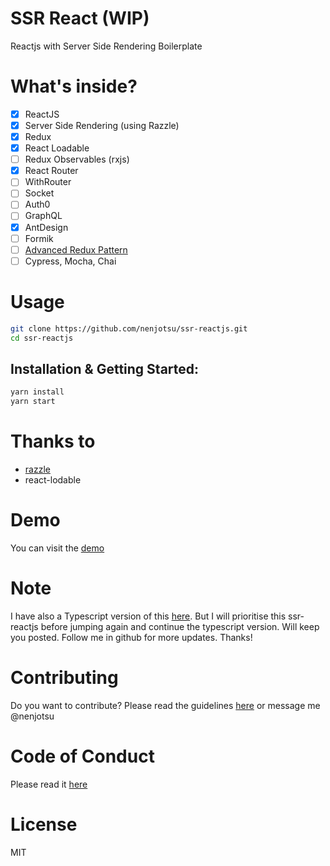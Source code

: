 # SSR React (WIP)

Reactjs with Server Side Rendering Boilerplate

# What's inside?

- [x] ReactJS
- [x] Server Side Rendering (using Razzle)
- [x] Redux
- [x] React Loadable
- [ ] Redux Observables (rxjs)
- [x] React Router
- [ ] WithRouter
- [ ] Socket
- [ ] Auth0
- [ ] GraphQL
- [x] AntDesign
- [ ] Formik
- [ ] [Advanced Redux Pattern](https://github.com/nenjotsu/advanced-redux-pattern)
- [ ] Cypress, Mocha, Chai

# Usage

```bash
git clone https://github.com/nenjotsu/ssr-reactjs.git
cd ssr-reactjs
```

## Installation & Getting Started:

```bash
yarn install
yarn start
```

# Thanks to

- [razzle](https://github.com/jaredpalmer/razzle.git)
- react-lodable

# Demo

You can visit the [demo](http://13.229.183.214:3000)

# Note

I have also a Typescript version of this [here](https://github.com/nenjotsu/react-ssr-ts-boilerplate). But I will prioritise this ssr-reactjs before jumping again and continue the typescript version. Will keep you posted. Follow me in github for more updates. Thanks!

# Contributing

Do you want to contribute? Please read the guidelines [here](/docs/contributing.md) or message me @nenjotsu

# Code of Conduct

Please read it [here](/docs/CODE_OF_CONDUCT.md)

# License

MIT

